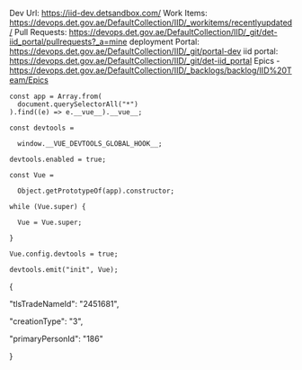 
Dev Url: https://iid-dev.detsandbox.com/
Work Items: https://devops.det.gov.ae/DefaultCollection/IID/_workitems/recentlyupdated/
Pull Requests: https://devops.det.gov.ae/DefaultCollection/IID/_git/det-iid_portal/pullrequests?_a=mine
deployment Portal: https://devops.det.gov.ae/DefaultCollection/IID/_git/portal-dev
iid portal: https://devops.det.gov.ae/DefaultCollection/IID/_git/det-iid_portal
Epics - https://devops.det.gov.ae/DefaultCollection/IID/_backlogs/backlog/IID%20Team/Epics


```
const app = Array.from(
  document.querySelectorAll("*")
).find((e) => e.__vue__).__vue__;

const devtools =

  window.__VUE_DEVTOOLS_GLOBAL_HOOK__;

devtools.enabled = true;

const Vue =

  Object.getPrototypeOf(app).constructor;

while (Vue.super) {

  Vue = Vue.super;

}

Vue.config.devtools = true;

devtools.emit("init", Vue);
```

{

"tlsTradeNameId": "2451681",

"creationType": "3",

"primaryPersonId": "186"

}